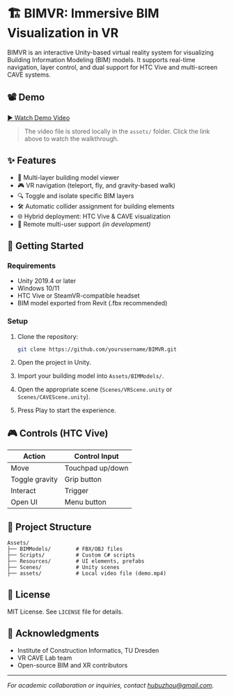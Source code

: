 
# 🏗️ BIMVR: Immersive BIM Visualization in VR

BIMVR is an interactive Unity-based virtual reality system for visualizing Building Information Modeling (BIM) models. It supports real-time navigation, layer control, and dual support for HTC Vive and multi-screen CAVE systems.

## 📽️ Demo

[▶️ Watch Demo Video](./assets/demo.mp4)

> The video file is stored locally in the `assets/` folder. Click the link above to watch the walkthrough.

## ✨ Features

- 🧱 Multi-layer building model viewer
- 🎮 VR navigation (teleport, fly, and gravity-based walk)
- 🔍 Toggle and isolate specific BIM layers
- 🛠️ Automatic collider assignment for building elements
- 🌐 Hybrid deployment: HTC Vive & CAVE visualization
- 🔄 Remote multi-user support *(in development)*

## 🚀 Getting Started

### Requirements

- Unity 2019.4 or later
- Windows 10/11
- HTC Vive or SteamVR-compatible headset
- BIM model exported from Revit (.fbx recommended)

### Setup

1. Clone the repository:
   ```bash
   git clone https://github.com/yourusername/BIMVR.git
   ```

2. Open the project in Unity.

3. Import your building model into `Assets/BIMModels/`.

4. Open the appropriate scene (`Scenes/VRScene.unity` or `Scenes/CAVEScene.unity`).

5. Press Play to start the experience.

## 🎮 Controls (HTC Vive)

| Action           | Control Input             |
|------------------|----------------------------|
| Move             | Touchpad up/down           |
| Toggle gravity   | Grip button                |
| Interact         | Trigger                    |
| Open UI          | Menu button                |

## 📁 Project Structure

```
Assets/
├── BIMModels/        # FBX/OBJ files
├── Scripts/          # Custom C# scripts
├── Resources/        # UI elements, prefabs
├── Scenes/           # Unity scenes
├── assets/           # Local video file (demo.mp4)
```

## 📄 License

MIT License. See `LICENSE` file for details.

## 👥 Acknowledgments

- Institute of Construction Informatics, TU Dresden
- VR CAVE Lab team
- Open-source BIM and XR contributors

---

*For academic collaboration or inquiries, contact [hubuzhou@gmail.com](mailto:your.email@domain.com).*
